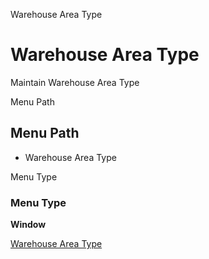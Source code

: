 
Warehouse Area Type
# Warehouse Area Type


Maintain Warehouse Area Type

Menu Path
## Menu Path



- Warehouse Area Type

Menu Type
### Menu Type

**Window**


[Warehouse Area Type](functional-guide/window/window-warehouse-area-type.md)